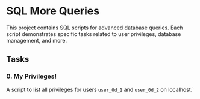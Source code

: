 # SQL More Queries

This project contains SQL scripts for advanced database queries. Each script demonstrates specific tasks related to user privileges, database management, and more.

## Tasks
### 0. My Privileges!
A script to list all privileges for users `user_0d_1` and `user_0d_2` on localhost.`
